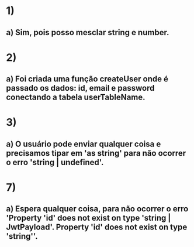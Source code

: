 # 1)

## a) Sim, pois posso mesclar string e number.

# 2)

## a) Foi criada uma função createUser onde é passado os dados: id, email e password conectando a tabela userTableName.

# 3)

## a) O usuário pode enviar qualquer coisa e precisamos tipar em 'as string' para não ocorrer o erro 'string | undefined'.

# 7)

## a) Espera qualquer coisa, para não ocorrer o erro 'Property 'id' does not exist on type 'string | JwtPayload'. Property 'id' does not exist on type 'string''.